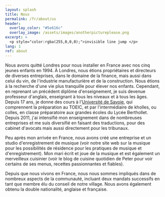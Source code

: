 ```yaml
---
layout: splash
title: Nous
permalink: /fr/about/us
header:
  overlay_color: "#5e616c"
  overlay_image: /assets/images/anotherpictureplease.png
excerpt: >
  <p style="color:rgba(255,0,0,0);">invisible line jump </p>
lang: 1
ref: about
---
```


Nous avons quitté Londres pour nous installer en France avec nos cinq jeunes enfants en 1994.  À Londres, nous étions propriétaires et directeurs de diverses entreprises, dans le domaine de la finance, mais aussi dans celui du vin, de l'industrie manufacturière et de la construction.  Nous étions à la recherche d'une vie plus tranquille pour élever nos enfants. Cependant, en reprenant un précédent diplôme d'enseignement, je suis devenue professeur d'anglais, enseignant à tous les niveaux et à tous les âges.  Depuis 17 ans, je donne des cours à l'[Université de Savoie](https://www.univ-smb.fr/), qui comprennent la préparation au TOEIC, et par l'intermédiaire de kholles, ou colles, en classe préparatoire aux grandes écoles du Lycée Berthollet.  Depuis 2011, j'ai intensifié mon enseignement dans de nombreuses entreprises et me suis diversifié en faisant des traductions, pour des cabinet d'avocats mais aussi directement pour les tribunaux.  



Peu après mon arrivée en France, nous avons créé une entreprise et un studio d'enregistrement de musique (voir notre site web sur la musique pour les possibilités de résidence pour les pratiques de musique et d'enregistrement).  Mon mari écrit et joue de la musique et est également un merveilleux cuisinier (voir le blog de cuisine quotidien de Peter pour voir certains de ses menus, recettes passionnantes et fiables).



Depuis que nous vivons en France, nous nous sommes impliqués dans de nombreux aspects de la communauté, incluant deux mandats successifs en tant que membre élu du conseil de notre village.  Nous avons également obtenu la double nationalité, anglaise et française.
